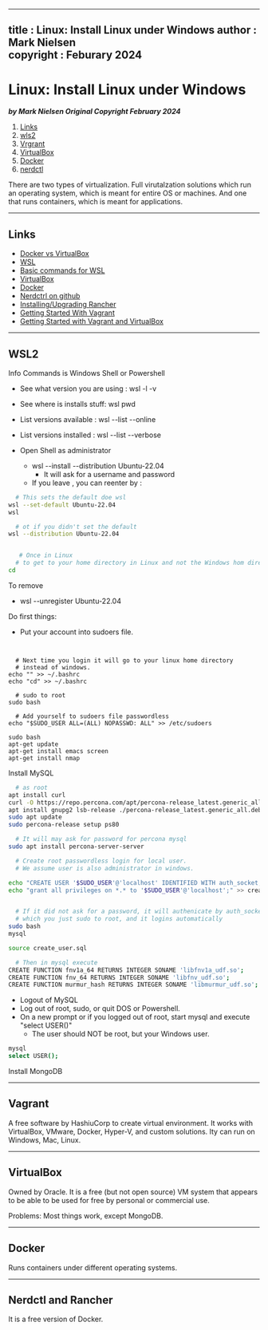  
---
title : Linux: Install Linux under Windows
author : Mark Nielsen  
copyright : Feburary 2024  
---


Linux: Install Linux under Windows
==============================

_**by Mark Nielsen
Original Copyright February 2024**_


1. [Links](#links)
2. [wls2](#wsl2)
3. [Vrgrant](#vagrant)
4. [VirtualBox](#vb)
5. [Docker](#d)
6. [nerdctl](#n)

There are two types of virtualization.
Full virutalzation solutions which run an operating system, which is meant for entire
OS or machines. 
And one that runs containers, which is meant for applications.


* * *
<a name=Links></a>Links
-----

* [Docker vs VirtualBox](https://stackshare.io/stackups/docker-vs-virtualbox#:~:text=Docker%20containers%20start%20up%20quickly,performance%20compared%20to%20Docker%20containers.)
* [WSL](https://learn.microsoft.com/en-us/windows/wsl/install)
* [Basic commands for WSL](https://learn.microsoft.com/en-us/windows/wsl/basic-commands)
* [VirtualBox](https://www.virtualbox.org/)
* [Docker](https://www.docker.com/)
* [Nerdctrl on github](https://github.com/containerd/nerdctl)
* [Installing/Upgrading Rancher](https://ranchermanager.docs.rancher.com/getting-started/installation-and-upgrade)
* [Getting Started With Vagrant](https://phoenixnap.com/kb/vagrant-beginner-tutorial#:~:text=Before%20you%20start%2C%20make%20sure,%2DV%2C%20and%20custom%20solutions.)
* [Getting Started with Vagrant and VirtualBox](https://www.itu.dk/people/ropf/blog/vagrant_install.html#:~:text=Getting%20Started%20with%20Vagrant%20and,%2C%20MacOS%2C%20Windows%2C%20etc.)

* * *
<a name=wsl2>WSL2</a>
-----

Info Commands is Windows Shell or Powershell
* See what version you are using : wsl -l -v
* See where is installs stuff: wsl pwd
* List versions available : wsl --list --online
* List versions installed : wsl --list --verbose

* Open Shell as administrator
    * wsl --install --distribution  Ubuntu-22.04
       * It will ask for a username and password
    * If you leave , you can reenter by :
```bash
  # This sets the default doe wsl
wsl --set-default Ubuntu-22.04
wsl

  # ot if you didn't set the default
wsl --distribution Ubuntu-22.04


   # Once in Linux
  # to get to your home directory in Linux and not the Windows hom directory
cd
```

To remove
* wsl --unregister Ubuntu-22.04

Do first things:
* Put your account into sudoers file.

```text


  # Next time you login it will go to your linux home directory
  # instead of windows. 
echo "" >> ~/.bashrc
echo "cd" >> ~/.bashrc

  # sudo to root
sudo bash

  # Add yourself to sudoers file passwordless
echo "$SUDO_USER ALL=(ALL) NOPASSWD: ALL" >> /etc/sudoers

sudo bash
apt-get update
apt-get install emacs screen
apt-get install nmap

```

Install MySQL

```bash
  # as root
apt install curl
curl -O https://repo.percona.com/apt/percona-release_latest.generic_all.deb
apt install gnupg2 lsb-release ./percona-release_latest.generic_all.deb
sudo apt update
sudo percona-release setup ps80

  # It will may ask for password for percona mysql
sudo apt install percona-server-server

  # Create root passwordless login for local user.
  # We assume user is also administrator in windows.

echo "CREATE USER '$SUDO_USER'@'localhost' IDENTIFIED WITH auth_socket;" > create_user.sql
echo "grant all privileges on *.* to '$SUDO_USER'@'localhost';" >> create_user.sql


  # If it did not ask for a password, it will authenicate by auth_socket
  # which you just sudo to root, and it logins automatically
sudo bash
mysql

source create_user.sql

  # Then in mysql execute
CREATE FUNCTION fnv1a_64 RETURNS INTEGER SONAME 'libfnv1a_udf.so';
CREATE FUNCTION fnv_64 RETURNS INTEGER SONAME 'libfnv_udf.so';
CREATE FUNCTION murmur_hash RETURNS INTEGER SONAME 'libmurmur_udf.so';

```

* Logout of MySQL
* Log out of root, sudo, or quit DOS or Powershell.
* On a new prompt or if you logged out of root, start mysql and execute "select USER()"
    * The user should NOT be root, but your Windows user.
```bash
mysql
select USER();
```

Install MongoDB


* * *
<a name=vagrant></a>Vagrant
-----

A free software by HashiuCorp to create virtual environment.
It works with VirtualBox, VMware, Docker, Hyper-V, and custom solutions.
Ity can run on Windows, Mac, Linux. 

* * *
<a name=vb></a>VirtualBox
-----
Owned by Oracle. It is a free (but not open source) VM system that appears to be able to be used for free by personal or commercial use.

Problems: Most things work, except MongoDB. 


* * *
<a name=d></a>Docker
-----

Runs containers under different operating systems. 


* * *
<a name=n></a>Nerdctl and Rancher
-----
It is a free version of Docker. 




